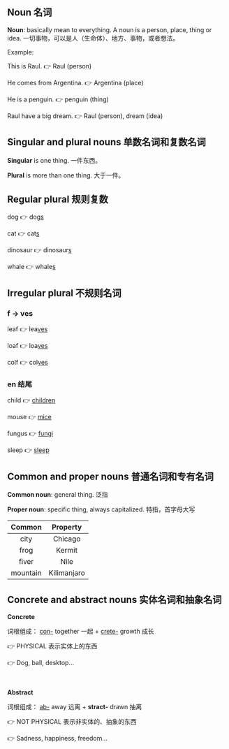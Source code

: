 ## Noun 名词

**Noun**: basically mean to everything. A noun is a person, place, thing or idea. 一切事物，可以是人（生命体）、地方、事物，或者想法。

Example:

This is Raul. 👉 Raul (person)

He comes from Argentina. 👉 Argentina (place)

He is a penguin. 👉 penguin (thing)

Raul have a big dream. 👉 Raul (person), dream (idea)



## Singular and plural nouns 单数名词和复数名词

**Singular** is one thing. 一件东西。

**Plural** is more than one thing. 大于一件。



## Regular plural 规则复数

dog 👉 dog<u>s</u>

cat 👉 cat<u>s</u>

dinosaur 👉 dinosaur<u>s</u> 

whale 👉 whale<u>s</u>



## Irregular plural 不规则名词

### f → ves

leaf 👉 lea<u>ves</u>

loaf 👉 loa<u>ves</u>

colf 👉 col<u>ves</u>

### en 结尾

child 👉 <u>children</u>



mouse 👉 <u>mice</u>

fungus 👉 <u>fungi</u>

sleep 👉 <u>sleep</u>



## Common and proper nouns 普通名词和专有名词

**Common noun**: general thing. 泛指

**Proper noun**: specific thing, always capitalized. 特指，首字母大写

|  Common  |  Property   |
| :------: | :---------: |
|   city   |   Chicago   |
|   frog   |   Kermit    |
|  fiver   |    Nile     |
| mountain | Kilimanjaro |



## Concrete and abstract nouns 实体名词和抽象名词

**Concrete**

词根组成： <u>con-</u> together 一起 + <u>crete-</u> growth 成长 

👉 PHYSICAL 表示实体上的东西

👉 Dog, ball, desktop...

<br />

**Abstract**

词根组成： <u>ab-</u> away 远离 + **stract-** drawn 抽离 

👉 NOT PHYSICAL 表示非实体的、抽象的东西

👉 Sadness, happiness, freedom...













